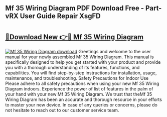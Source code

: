 ## Mf 35 Wiring Diagram PDF Download Free - Part-vRX User Guide Repair XsgFD

# <h2><a href="http://dfhpen.blite.top/?on=Mf+35+Wiring+Diagram">🔗Download New 👉🔴 Mf 35 Wiring Diagram</a></h2>

[![Mf 35 Wiring Diagram download](https://i.imgur.com/lujVjoI.png)](http://dfhpen.blite.top/?on=Mf+35+Wiring+Diagram)
Greetings and welcome to the user manual for your newly assembled Mf 35 Wiring Diagram. This manual is specifically designed to help you get started with your product and provide you with a thorough understanding of its features, functions, and capabilities. You will find step-by-step instructions for installation, usage, maintenance, and troubleshooting. Safety Precautions for Indoor Use Please adhere to all safety precautions when using your new Mf 35 Wiring Diagram indoors. Experience the power of list of features in the palm of your hand with your new Mf 35 Wiring Diagram. We trust that theMf 35 Wiring Diagram has been an accurate and thorough resource in your efforts to master your new device. In case of any queries or concerns, please do not hesitate to reach out to our customer service team.
